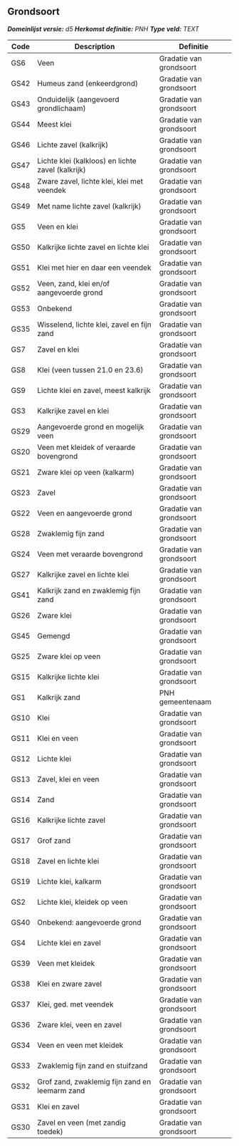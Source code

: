 ﻿## Grondsoort

*__Domeinlijst versie:__ d5*
*__Herkomst definitie:__ PNH*
*__Type veld:__ TEXT*

|__Code__ |__Description__ |__Definitie__	|
|	---	|	---	|   ---	| 
| GS6  | Veen | Gradatie van grondsoort |
| GS42 | Humeus zand (enkeerdgrond) | Gradatie van grondsoort |
| GS43 | Onduidelijk (aangevoerd grondlichaam) | Gradatie van grondsoort |
| GS44 | Meest klei | Gradatie van grondsoort |
| GS46 | Lichte zavel (kalkrijk) | Gradatie van grondsoort |
| GS47 | Lichte klei (kalkloos) en lichte zavel (kalkrijk) | Gradatie van grondsoort |
| GS48 | Zware zavel, lichte klei, klei met veendek | Gradatie van grondsoort |
| GS49 | Met name lichte zavel (kalkrijk) | Gradatie van grondsoort |
| GS5  | Veen en klei | Gradatie van grondsoort |
| GS50 | Kalkrijke lichte zavel en lichte klei | Gradatie van grondsoort |
| GS51 | Klei met hier en daar een veendek | Gradatie van grondsoort |
| GS52 | Veen, zand, klei en/of aangevoerde grond | Gradatie van grondsoort |
| GS53 | Onbekend | Gradatie van grondsoort |
| GS35 | Wisselend, lichte klei, zavel en fijn zand | Gradatie van grondsoort |
| GS7  | Zavel en klei | Gradatie van grondsoort |
| GS8  | Klei (veen tussen 21.0 en 23.6) | Gradatie van grondsoort |
| GS9  | Lichte klei en zavel, meest kalkrijk | Gradatie van grondsoort |
| GS3  | Kalkrijke zavel en klei | Gradatie van grondsoort |
| GS29 | Aangevoerde grond en mogelijk veen | Gradatie van grondsoort |
| GS20 | Veen met kleidek of veraarde bovengrond | Gradatie van grondsoort |
| GS21 | Zware klei op veen (kalkarm) | Gradatie van grondsoort |
| GS23 | Zavel | Gradatie van grondsoort |
| GS22 | Veen en aangevoerde grond | Gradatie van grondsoort |
| GS28 | Zwaklemig fijn zand | Gradatie van grondsoort |
| GS24 | Veen met veraarde bovengrond | Gradatie van grondsoort |
| GS27 | Kalkrijke zavel en lichte klei | Gradatie van grondsoort |
| GS41 | Kalkrijk zand en zwaklemig fijn zand | Gradatie van grondsoort |
| GS26 | Zware klei | Gradatie van grondsoort |
| GS45 | Gemengd | Gradatie van grondsoort |
| GS25 | Zware klei op veen | Gradatie van grondsoort |
| GS15 | Kalkrijke lichte klei | Gradatie van grondsoort |
| GS1  | Kalkrijk zand | PNH gemeentenaam |
| GS10 | Klei | Gradatie van grondsoort |
| GS11 | Klei en veen | Gradatie van grondsoort |
| GS12 | Lichte klei | Gradatie van grondsoort |
| GS13 | Zavel, klei en veen | Gradatie van grondsoort |
| GS14 | Zand | Gradatie van grondsoort |
| GS16 | Kalkrijke lichte zavel | Gradatie van grondsoort |
| GS17 | Grof zand | Gradatie van grondsoort |
| GS18 | Zavel en lichte klei | Gradatie van grondsoort |
| GS19 | Lichte klei, kalkarm | Gradatie van grondsoort |
| GS2  | Lichte klei, kleidek op veen | Gradatie van grondsoort |
| GS40 | Onbekend: aangevoerde grond | Gradatie van grondsoort |
| GS4  | Lichte klei en zavel | Gradatie van grondsoort |
| GS39 | Veen met kleidek | Gradatie van grondsoort |
| GS38 | Klei en zware zavel | Gradatie van grondsoort |
| GS37 | Klei, ged. met veendek | Gradatie van grondsoort |
| GS36 | Zware klei, veen en zavel | Gradatie van grondsoort |
| GS34 | Veen en veen met kleidek | Gradatie van grondsoort |
| GS33 | Zwaklemig fijn zand en stuifzand | Gradatie van grondsoort |
| GS32 | Grof zand, zwaklemig fijn zand en leemarm zand | Gradatie van grondsoort |
| GS31 | Klei en zavel | Gradatie van grondsoort |
| GS30 | Zavel en veen (met zandig toedek) | Gradatie van grondsoort |
